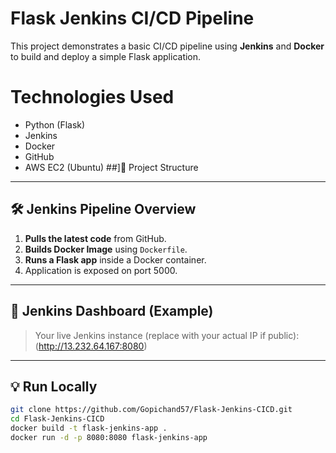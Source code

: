 # Flask Jenkins CI/CD Pipeline 
This project demonstrates a basic CI/CD pipeline using **Jenkins** and **Docker** to build and deploy a simple Flask application.
# Technologies Used
- Python (Flask)
- Jenkins
- Docker
- GitHub
- AWS EC2 (Ubuntu)
##]📁 Project Structure

---

## 🛠️ Jenkins Pipeline Overview

1. **Pulls the latest code** from GitHub.
2. **Builds Docker Image** using `Dockerfile`.
3. **Runs a Flask app** inside a Docker container.
4. Application is exposed on port 5000.

---

## 📸 Jenkins Dashboard (Example)

> Your live Jenkins instance (replace with your actual IP if public):
> (http://13.232.64.167:8080)

---

## 💡 Run Locally

```bash
git clone https://github.com/Gopichand57/Flask-Jenkins-CICD.git
cd Flask-Jenkins-CICD
docker build -t flask-jenkins-app .
docker run -d -p 8080:8080 flask-jenkins-app


